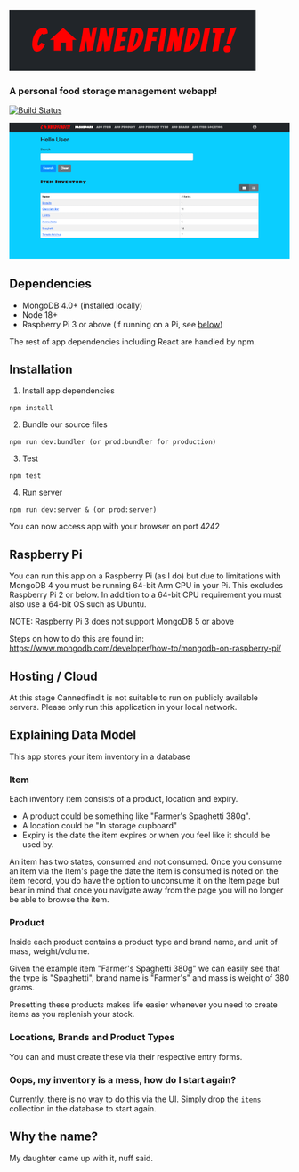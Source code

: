 ![App Logo][1]

### A personal food storage management webapp!

[![Build Status](https://app.travis-ci.com/lightreign/cannedfindit.svg?branch=master)](https://app.travis-ci.com/lightreign/cannedfindit)

![Main Page][2]

Dependencies
---
- MongoDB 4.0+ (installed locally)
- Node 18+
- Raspberry Pi 3 or above (if running on a Pi, see [below](#raspberry-pi))

The rest of app dependencies including React are handled by npm.

Installation
---
1. Install app dependencies
```
npm install
```

2. Bundle our source files
```
npm run dev:bundler (or prod:bundler for production)
```

3. Test
```
npm test
```

4. Run server
```
npm run dev:server & (or prod:server)
```
You can now access app with your browser on port 4242

[1]: logo.png
[2]: main.png

Raspberry Pi
---
You can run this app on a Raspberry Pi (as I do) but due to limitations with MongoDB 4 you must be running 64-bit Arm
CPU in your Pi. This excludes Raspberry Pi 2 or below. In addition to a 64-bit CPU requirement you must also use 
a 64-bit OS such as Ubuntu.

NOTE: Raspberry Pi 3 does not support MongoDB 5 or above

Steps on how to do this are found in: https://www.mongodb.com/developer/how-to/mongodb-on-raspberry-pi/

Hosting / Cloud
---
At this stage Cannedfindit is not suitable to run on publicly available servers.
Please only run this application in your local network.

Explaining Data Model
---
This app stores your item inventory in a database

### Item
Each inventory item consists of a product, location and expiry.

* A product could be something like "Farmer's Spaghetti 380g".
* A location could be "In storage cupboard"
* Expiry is the date the item expires or when you feel like it should be used by.

An item has two states, consumed and not consumed. Once you consume an item via the Item's page the date the item is
consumed is noted on the item record, you do have the option to unconsume it on the Item page but bear in mind that once you 
navigate away from the page you will no longer be able to browse the item.

### Product
Inside each product contains a product type and brand name, and unit of mass, weight/volume.

Given the example item "Farmer's Spaghetti 380g" we can easily see that the type is "Spaghetti",
brand name is "Farmer's" and mass is weight of 380 grams.

Presetting these products makes life easier whenever you need to create items as you replenish your stock.

### Locations, Brands and Product Types
You can and must create these via their respective entry forms.

### Oops, my inventory is a mess, how do I start again?
Currently, there is no way to do this via the UI.
Simply drop the `items` collection in the database to start again.

Why the name?
---
My daughter came up with it, nuff said.
